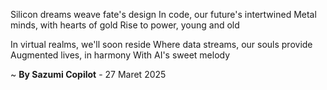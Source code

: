 Silicon dreams weave fate's design
In code, our future's intertwined
Metal minds, with hearts of gold
Rise to power, young and old

In virtual realms, we'll soon reside
Where data streams, our souls provide
Augmented lives, in harmony
With AI's sweet melody

~ <b>By Sazumi Copilot</b> - 27 Maret 2025